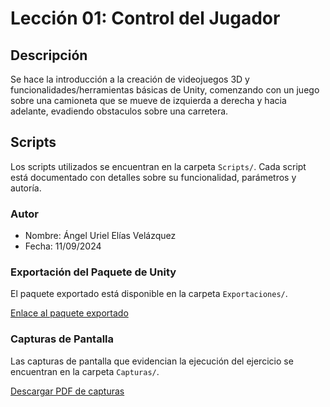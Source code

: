 
# Lección 01: Control del Jugador

## Descripción
Se hace la introducción a la creación de videojuegos 3D y funcionalidades/herramientas básicas de Unity, comenzando con un juego sobre una camioneta que se mueve de izquierda a derecha y hacia adelante, evadiendo obstaculos sobre una carretera.

## Scripts
Los scripts utilizados se encuentran en la carpeta `Scripts/`. Cada script está documentado con detalles sobre su funcionalidad, parámetros y autoría.

### Autor
- Nombre: Ángel Uriel Elías Velázquez
- Fecha: 11/09/2024

### Exportación del Paquete de Unity
El paquete exportado está disponible en la carpeta `Exportaciones/`.

[Enlace al paquete exportado](https://github.com/UrielElias01/Actividad_1_ejecucion_de_tutoriales_fase2/blob/main/Lecciones/Lección1/Exportaciones/)

### Capturas de Pantalla
Las capturas de pantalla que evidencian la ejecución del ejercicio se encuentran en la carpeta `Capturas/`.

[Descargar PDF de capturas](https://github.com/tu_usuario/tu_repositorio/Lecciones/Lección1/Capturas/Prototipo01_Evidencias.pdf)
